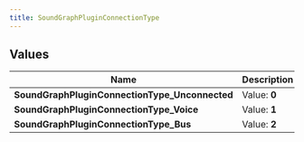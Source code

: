 ```yaml
---
title: SoundGraphPluginConnectionType
---
```


## Values

| Name | Description |
| ---- | ----------- |
| **SoundGraphPluginConnectionType\_Unconnected** | Value: **0** |
| **SoundGraphPluginConnectionType\_Voice** | Value: **1** |
| **SoundGraphPluginConnectionType\_Bus** | Value: **2** |


